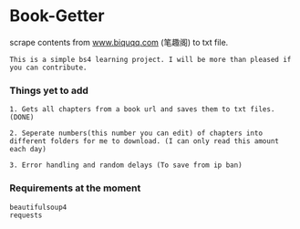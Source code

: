 # Book-Getter

scrape contents from www.biquqq.com (笔趣阁) to txt file. 

```This is a simple bs4 learning project. I will be more than pleased if you can contribute.```

### Things yet to add

```
1. Gets all chapters from a book url and saves them to txt files. (DONE)

2. Seperate numbers(this number you can edit) of chapters into different folders for me to download. (I can only read this amount each day) 

3. Error handling and random delays (To save from ip ban)
```

### Requirements at the moment

```
beautifulsoup4
requests
```
